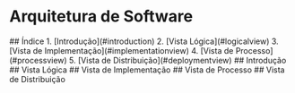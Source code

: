# Arquitetura de Software

<a name="index"/>
## Índice
1. [Introdução](#introduction)
2. [Vista Lógica](#logicalview)
3. [Vista de Implementação](#implementationview)
4. [Vista de Processo](#processview)
5. [Vista de Distribuição](#deploymentview)


<a name="introduction"/>
## Introdução

<a name="logicalview"/>
## Vista Lógica

<a name="implementationview"/>
## Vista de Implementação

<a name="processview"/>
## Vista de Processo

<a name="deploymentview"/>
## Vista de Distribuição
